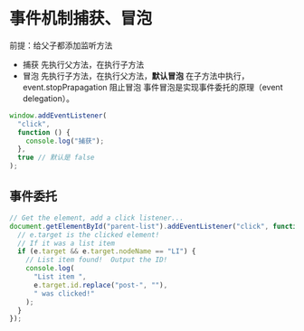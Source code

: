 # 事件机制捕获、冒泡

前提：给父子都添加监听方法

- 捕获
  先执行父方法，在执行子方法
- 冒泡
  先执行子方法，在执行父方法，**默认冒泡**
  在子方法中执行，event.stopPrapagation 阻止冒泡
  事件冒泡是实现事件委托的原理（event delegation）。

```js
window.addEventListener(
  "click",
  function () {
    console.log("捕获");
  },
  true // 默认是 false
);
```

## 事件委托

```javascript
// Get the element, add a click listener...
document.getElementById("parent-list").addEventListener("click", function (e) {
  // e.target is the clicked element!
  // If it was a list item
  if (e.target && e.target.nodeName == "LI") {
    // List item found!  Output the ID!
    console.log(
      "List item ",
      e.target.id.replace("post-", ""),
      " was clicked!"
    );
  }
});
```
